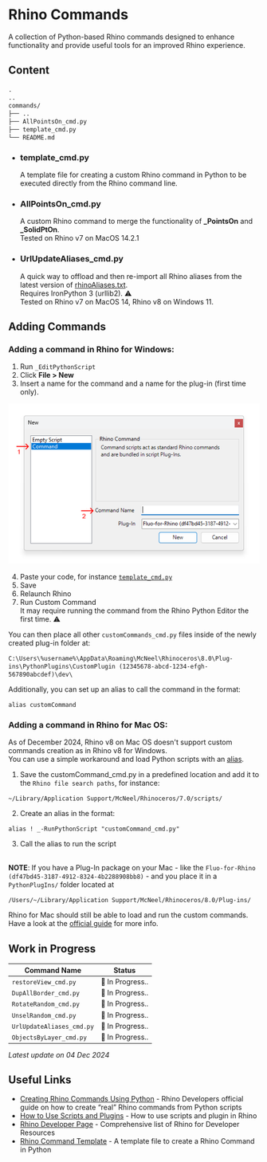 # Rhino Commands

A collection of Python-based Rhino commands designed to enhance functionality and provide useful tools for an improved Rhino experience.

## Content

```plaintext
.
..
commands/
├── ..
├── AllPointsOn_cmd.py    
├── template_cmd.py        
└── README.md

```

- ### template_cmd.py
  A template file for creating a custom Rhino command in Python to be executed directly from the Rhino command line.

- ### AllPointsOn_cmd.py
  A custom Rhino command to merge the functionality of **_PointsOn** and **_SolidPtOn**.<br>
  Tested on Rhino v7 on MacOS 14.2.1

- ### UrlUpdateAliases_cmd.py
  A quick way to offload and then re-import all Rhino aliases from the latest version of [rhinoAliases.txt](https://github.com/simonefagini/Fluo-for-Rhino/blob/main/aliases/rhinoAliases.txt).<br>
  Requires IronPython 3 (urllib2). :warning:<br>
  Tested on Rhino v7 on MacOS 14, Rhino v8 on Windows 11.

## Adding Commands

### Adding a command in Rhino for **Windows**:

1. Run `_EditPythonScript`
2. Click **File > New**
3. Insert a name for the command and a name for the plug-in (first time only).

![](/_assets/RhinoEditPythonScriptNewCommand.png)

4. Paste your code, for instance [`template_cmd.py`](https://github.com/simonefagini/Fluo-for-Rhino/blob/main/commands/template_cmd.py)
5. Save
6. Relaunch Rhino
7. Run Custom Command<br>
It may require running the command from the Rhino Python Editor the first time. :warning:

You can then place all other `customCommands_cmd.py` files inside of the newly created plug-in folder at: 
```plaintext
C:\Users\%username%\AppData\Roaming\McNeel\Rhinoceros\8.0\Plug-ins\PythonPlugins\CustomPlugin (12345678-abcd-1234-efgh-567890abcdef)\dev\
```
Additionally, you can set up an alias to call the command in the format:
```plaintext
alias customCommand
```

### Adding a command in Rhino for **Mac OS**:

As of December 2024, Rhino v8 on Mac OS doesn't support custom commands creation as in Rhino v8 for Windows.<br>
You can use a simple workaround and load Python scripts with an [alias](https://github.com/simonefagini/Fluo-for-Rhino/blob/main/aliases/rhinoAliases.txt).

1. Save the customCommand_cmd.py in a predefined location and add it to the `Rhino file search paths`, for instance:
```plaintext
~/Library/Application Support/McNeel/Rhinoceros/7.0/scripts/
```
2. Create an alias in the format:
```plaintext
alias ! _-RunPythonScript "customCommand_cmd.py"
```
3. Call the alias to run the script<br><br>

**NOTE**: If you have a Plug-In package on your Mac - like the `Fluo-for-Rhino (df47bd45-3187-4912-8324-4b2288908bb8)` - and you place it in a `PythonPlugIns/` folder located at

```plaintext
/Users/~/Library/Application Support/McNeel/Rhinoceros/8.0/Plug-ins/
```
Rhino for Mac should still be able to load and run the custom commands.<br>
Have a look at the [official guide](https://developer.rhino3d.com/en/guides/rhinopython/7/creating-rhino-commands-using-python/) for more info.


## Work in Progress

| Command Name                    | Status                       |
| ------------------------------- | ---------------------------- |
| `restoreView_cmd.py`            | :construction: In Progress.. |
| `DupAllBorder_cmd.py`           | :construction: In Progress..  |
| `RotateRandom_cmd.py`           | :construction: In Progress..  |
| `UnselRandom_cmd.py`            | :construction: In Progress..  |
| `UrlUpdateAliases_cmd.py`       | :construction: In Progress..  |
| `ObjectsByLayer_cmd.py`         | :construction: In Progress..  |

 *Latest update on 04 Dec 2024*                      


## Useful Links
- [Creating Rhino Commands Using Python](https://developer.rhino3d.com/en/guides/rhinopython/7/creating-rhino-commands-using-python/)  -  Rhino Developers official guide on how to create “real” Rhino commands from Python scripts
- [How to Use Scripts and Plugins](https://www.rhino3d.com/docs/guides/scripts-plugins/how-to-use/)  -  How to use scripts and plugin in Rhino
- [Rhino Developer Page](https://developer.rhino3d.com/)  - Comprehensive list of Rhino for Developer Resources
- [Rhino Command Template](https://github.com/simonefagini/Fluo-for-Rhino/blob/main/commands/template_cmd.py)  -  A template file to create a Rhino Command in Python

